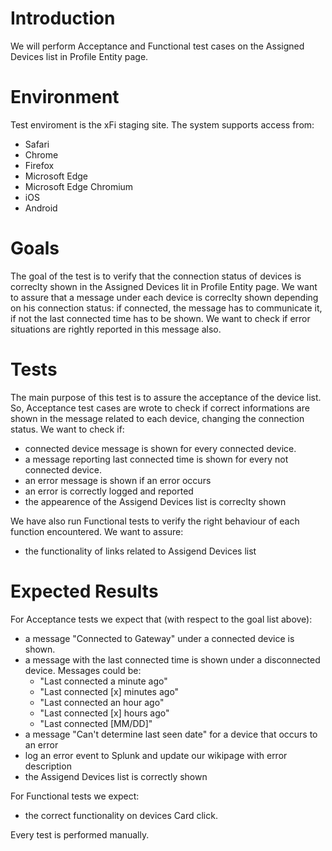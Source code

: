 # Introduction
We will perform Acceptance and Functional test cases on the Assigned Devices list in Profile Entity page.

# Environment
Test enviroment is the xFi staging site. The system supports access from:
* Safari
* Chrome
* Firefox
* Microsoft Edge
* Microsoft Edge Chromium
* iOS
* Android

# Goals
The goal of the test is to verify that the connection status of devices is correclty shown in the
Assigned Devices lit in Profile Entity page. We want to assure that a message under each device is correclty
shown depending on his connection status: if connected, the message has to communicate it, if not the last connected time
has to be shown. We want to check if error situations are rightly reported in this message also.

# Tests
The main purpose of this test is to assure the acceptance of the device list. So, Acceptance test cases are wrote to check
if correct informations are shown in the message related to each device, changing the connection status.
We want to check if:
* connected device message is shown for every connected device.
* a message reporting last connected time is shown for every not connected device.
* an error message is shown if an error occurs
* an error is correctly logged and reported
* the appearence of the Assigend Devices list is correclty shown

We have also run Functional tests to verify the right behaviour of each function encountered.
We want to assure:
* the functionality of links related to Assigend Devices list

# Expected Results
For Acceptance tests we expect that (with respect to the goal list above):
* a message "Connected to Gateway" under a connected device is shown.
* a message with the last connected time is shown under a disconnected device. Messages could be:
  + "Last connected a minute ago"
  + "Last connected [x] minutes ago"
  + "Last connected an hour ago"
  + "Last connected [x] hours ago"
  + "Last connected [MM/DD]"
* a message "Can't determine last seen date" for a device that occurs to an error
* log an error event to Splunk and update our wikipage with error description
* the Assigend Devices list is correctly shown

For Functional tests we expect:
* the correct functionality on devices Card click.

Every test is performed manually.

